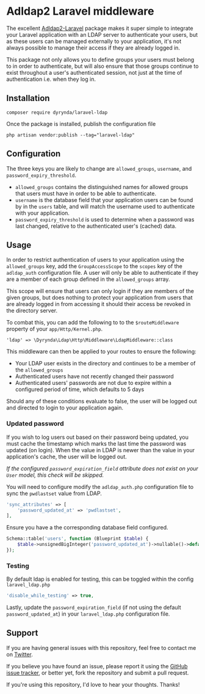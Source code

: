 # Adldap2 Laravel middleware

The excellent [Adldap2-Laravel](https://github.com/Adldap2/Adldap2-Laravel/) package makes it super simple to integrate your Laravel application with an LDAP server to authenticate your users, but as these users can be managed externally to your application, it's not always possible to manage their access if they are already logged in.

This package not only allows you to define groups your users must belong to in order to authenticate, but will also ensure that those groups continue to exist throughout a user's authenticated session, not just at the time of authentication i.e. when they log in.

## Installation

    composer require dyrynda/laravel-ldap

Once the package is installed, publish the configuration file

    php artisan vendor:publish --tag="laravel-ldap"

## Configuration

The three keys you are likely to change are `allowed_groups`, `username`, and `password_expiry_threshold`.

* `allowed_groups` contains the distinguished names for allowed groups that users must have in order to be able to authenticate.
* `username` is the database field that your application users can be found by in the `users` table, and will match the username used to authenticate with your application.
* `password_expiry_threshold` is used to determine when a password was last changed, relative to the authenticated user's (cached) data.

## Usage

In order to restrict authentication of users to your application using the `allowed_groups` key, add the `GroupAccessScope` to the `scopes` key of the `adldap_auth` configuration file. A user will only be able to authenticate if they are a member of each group defined in the `allowed_groups` array.

This scope will ensure that users can only login if they are members of the given groups, but does nothing to protect your application from users that are already logged in from accessing it should their access be revoked in the directory server.

To combat this, you can add the following to to the `$routeMiddleware` property of your `app/Http/Kernel.php`.

    'ldap' => \Dyrynda\Ldap\Http\Middleware\LdapMiddleware::class

This middleware can then be applied to your routes to ensure the following:

* Your LDAP user exists in the directory and continues to be a member of the `allowed_groups`
* Authenticated users have not recently changed their password
* Authenticated users' passwords are not due to expire within a configured period of time, which defaults to 5 days

Should any of these conditions evaluate to false, the user will be logged out and directed to login to your application again.

### Updated password

If you wish to log users out based on their password being updated, you must cache the timestamp which marks the last time the password was updated (on login). When the value in LDAP is newer than the value in your application's cache, the user will be logged out.

*If the configured `password_expiration_field` attribute does not exist on your `User` model, this check will be skipped.*

You will need to configure modify the `adldap_auth.php` configuration file to sync the `pwdlastset` value from LDAP.

```php
'sync_attributes' => [
    'password_updated_at' => 'pwdlastset',
],
```

Ensure you have a the corresponding database field configured.

```php
Schema::table('users', function (Blueprint $table) {
    $table->unsignedBigInteger('password_updated_at')->nullable()->default(null);
});
```


### Testing

By default ldap is enabled for testing, this can be toggled within the config `laravel_ldap.php`
 
```php
'disable_while_testing' => true,
```


Lastly, update the `password_expiration_field` (if not using the default `password_updated_at`) in your `laravel_ldap.php` configuration file.

## Support
If you are having general issues with this repository, feel free to contact me on [Twitter](https://twitter.com/michaeldyrynda).

If you believe you have found an issue, please report it using the [GitHub issue tracker](https://github.com/michaeldyrynda/laravel-ldap/issues), or better yet, fork the repository and submit a pull request.

If you're using this repository, I'd love to hear your thoughts. Thanks!
